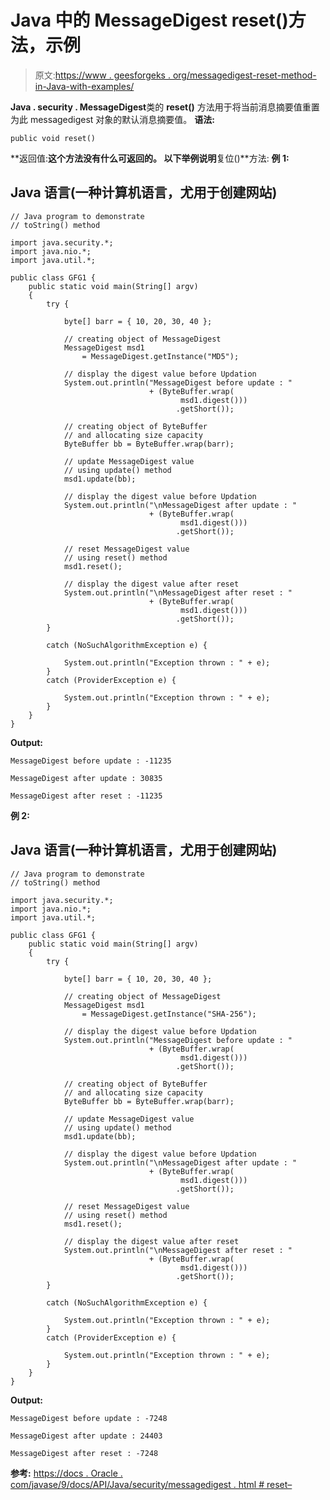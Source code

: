 # Java 中的 MessageDigest reset()方法，示例

> 原文:[https://www . geesforgeks . org/messagedigest-reset-method-in-Java-with-examples/](https://www.geeksforgeeks.org/messagedigest-reset-method-in-java-with-examples/)

**Java . security . MessageDigest**类的 **reset()** 方法用于将当前消息摘要值重置为此 messagedigest 对象的默认消息摘要值。
**语法:**

```
public void reset()
```

**返回值:**这个方法没有什么可返回的。
以下举例说明**复位()**方法:
**例 1:**

## Java 语言(一种计算机语言，尤用于创建网站)

```
// Java program to demonstrate
// toString() method

import java.security.*;
import java.nio.*;
import java.util.*;

public class GFG1 {
    public static void main(String[] argv)
    {
        try {

            byte[] barr = { 10, 20, 30, 40 };

            // creating object of MessageDigest
            MessageDigest msd1
                = MessageDigest.getInstance("MD5");

            // display the digest value before Updation
            System.out.println("MessageDigest before update : "
                               + (ByteBuffer.wrap(
                                      msd1.digest()))
                                     .getShort());

            // creating object of ByteBuffer
            // and allocating size capacity
            ByteBuffer bb = ByteBuffer.wrap(barr);

            // update MessageDigest value
            // using update() method
            msd1.update(bb);

            // display the digest value before Updation
            System.out.println("\nMessageDigest after update : "
                               + (ByteBuffer.wrap(
                                      msd1.digest()))
                                     .getShort());

            // reset MessageDigest value
            // using reset() method
            msd1.reset();

            // display the digest value after reset
            System.out.println("\nMessageDigest after reset : "
                               + (ByteBuffer.wrap(
                                      msd1.digest()))
                                     .getShort());
        }

        catch (NoSuchAlgorithmException e) {

            System.out.println("Exception thrown : " + e);
        }
        catch (ProviderException e) {

            System.out.println("Exception thrown : " + e);
        }
    }
}
```

**Output:** 

```
MessageDigest before update : -11235

MessageDigest after update : 30835

MessageDigest after reset : -11235
```

**例 2:**

## Java 语言(一种计算机语言，尤用于创建网站)

```
// Java program to demonstrate
// toString() method

import java.security.*;
import java.nio.*;
import java.util.*;

public class GFG1 {
    public static void main(String[] argv)
    {
        try {

            byte[] barr = { 10, 20, 30, 40 };

            // creating object of MessageDigest
            MessageDigest msd1
                = MessageDigest.getInstance("SHA-256");

            // display the digest value before Updation
            System.out.println("MessageDigest before update : "
                               + (ByteBuffer.wrap(
                                      msd1.digest()))
                                     .getShort());

            // creating object of ByteBuffer
            // and allocating size capacity
            ByteBuffer bb = ByteBuffer.wrap(barr);

            // update MessageDigest value
            // using update() method
            msd1.update(bb);

            // display the digest value before Updation
            System.out.println("\nMessageDigest after update : "
                               + (ByteBuffer.wrap(
                                      msd1.digest()))
                                     .getShort());

            // reset MessageDigest value
            // using reset() method
            msd1.reset();

            // display the digest value after reset
            System.out.println("\nMessageDigest after reset : "
                               + (ByteBuffer.wrap(
                                      msd1.digest()))
                                     .getShort());
        }

        catch (NoSuchAlgorithmException e) {

            System.out.println("Exception thrown : " + e);
        }
        catch (ProviderException e) {

            System.out.println("Exception thrown : " + e);
        }
    }
}
```

**Output:** 

```
MessageDigest before update : -7248

MessageDigest after update : 24403

MessageDigest after reset : -7248
```

**参考:**
[https://docs . Oracle . com/javase/9/docs/API/Java/security/messagedigest . html # reset–](https://docs.oracle.com/javase/9/docs/api/java/security/MessageDigest.html#reset--)